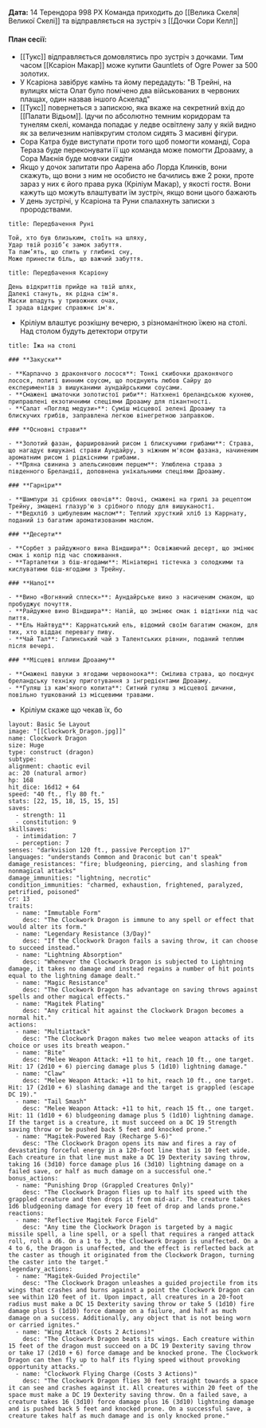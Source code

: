 **Дата:** 14 Терендора 998 РХ
Команда приходить до [[Велика Скеля|Великої Скелі]] та відправляється на зустріч з [[Дочки Сори Келл]]

#### **План сесії:**
- [[Тукс]] відправляється домовлятись про зустріч з дочками. Тим часом [[Ксаріон Макар]] може купити Gauntlets of Ogre Power за 500 золотих. 
- У Ксаріона завібрує камінь та йому передадуть: "В Трейні, на вулицях міста Олат було помічено два військованих в червоних плащах, один назвав іншого Аскелад"
- [[Тукс]] повернеться з запискою, яка вкаже на секретний вхід до [[Палати Відьом]]. Ідучи по абсолютно темним коридорам та тунелям скелі, команда попадає у ледве освітлену залу у якій видно як за величезним напівкругим столом сидять 3 масивні фігури. 
- Сора Катра буде виступати проти того щоб помогти команді, Сора Тераза буде переконувати її що команда може помогти Дроааму, а Сора Маєнія буде мовчки сидіти
- Якщо у дочок запитати про Аарена або Лорда Клинків, вони скажуть, що вони з ним не особисто не бачились вже 2 роки, проте зараз у них є його права рука (Кріліум Макар), у якості гостя. Вони кажуть що можуть влаштувати їм зустріч, якщо вони цього бажають
- У день зустрічі, у Ксаріона та Руни спалахнуть записки з прородствами.
```ad-important
title: Передбачення Руні

Той, хто був близьким, стоїть на шляху,  
Удар твій розіб’є замок забуття.  
Та пам’ять, що спить у глибині сну,
Може принести біль, що важчий забуття.
```
```ad-important
title: Передбачення Ксаріону

День відкриттів прийде на твій шлях,  
Далекі стануть, як рідна сім'я.  
Маски впадуть у тривожних очах,  
І зрада відкриє справжнє ім'я.
```
- Кріліум влаштує розкішну вечерю, з різноманітною їжею на столі. Над столом будуть детектори отрути
```ad-note
title: Їжа на столі

### **Закуски**

- **Карпаччо з драконячого лосося**: Тонкі скибочки драконячого лосося, политі винним соусом, що поєднують любов Сайру до експериментів з вишуканими аундайрськими соусами.
- **Смажені шматочки золотистої риби**: Натхнені бреландською кухнею, приправлені екзотичними спеціями Дроааму для пікантності.
- **Салат «Погляд медузи»**: Суміш місцевої зелені Дроааму та блискучих грибів, заправлена легкою вінегретною заправкою.

### **Основні страви**

- **Золотий фазан, фарширований рисом і блискучими грибами**: Страва, що нагадує вишукані страви Аундайру, з ніжним м'ясом фазана, начиненим ароматним рисом і рідкісними грибами.
- **Пряна свинина з апельсиновим перцем**: Улюблена страва з південного Бреландії, доповнена унікальними спеціями Дроааму.

### **Гарніри**

- **Шампури зі срібних овочів**: Овочі, смажені на грилі за рецептом Трейну, змащені глазур'ю з срібного плоду для вишуканості.
- **Ведхліб з цибулевим маслом**: Теплий хрусткий хліб із Каррнату, поданий із багатим ароматизованим маслом.

### **Десерти**

- **Сорбет з райдужного вина Віндшира**: Освіжаючий десерт, що змінює смак і колір під час споживання.
- **Тарталетки з біш-ягодами**: Мініатюрні тістечка з солодкими та кислуватими біш-ягодами з Трейну.

### **Напої**

- **Вино «Вогняний сплеск»**: Аундайрське вино з насиченим смаком, що пробуджує почуття.
- **Райдужне вино Віндшира**: Напій, що змінює смак і відтінки під час пиття.
- **Ель Найтвуд**: Каррнатський ель, відомий своїм багатим смаком, для тих, хто віддає перевагу пиву.
- **Чай Тал**: Галинський чай з Талентських рівнин, поданий теплим після вечері.

### **Місцеві впливи Дроааму**

- **Смажені павуки з ягодами червоноока**: Смілива страва, що поєднує бреландську техніку приготування з інгредієнтами Дроааму.
- **Гуляш із кам'яного копита**: Ситний гуляш з місцевої дичини, повільно тушкований із місцевими травами.
```
- Кріліум скаже що чекав їх, бо 
```statblock
layout: Basic 5e Layout
image: "[[Clockwork_Dragon.jpg]]"
name: Clockwork Dragon
size: Huge
type: construct (dragon)
subtype:
alignment: chaotic evil
ac: 20 (natural armor)
hp: 168
hit_dice: 16d12 + 64
speed: "40 ft., fly 80 ft."
stats: [22, 15, 18, 15, 15, 15]
saves:
  - strength: 11
  - constitution: 9
skillsaves:
  - intimidation: 7
  - perception: 7
senses: "darkvision 120 ft., passive Perception 17"
languages: "understands Common and Draconic but can't speak"
damage_resistances: "fire; bludgeoning, piercing, and slashing from nonmagical attacks"
damage_immunities: "lightning, necrotic"
condition_immunities: "charmed, exhaustion, frightened, paralyzed, petrified, poisoned"
cr: 13
traits:
  - name: "Immutable Form"
    desc: "The Clockwork Dragon is immune to any spell or effect that would alter its form."
  - name: "Legendary Resistance (3/Day)"
    desc: "If the Clockwork Dragon fails a saving throw, it can choose to succeed instead."
  - name: "Lightning Absorption"
    desc: "Whenever the Clockwork Dragon is subjected to Lightning damage, it takes no damage and instead regains a number of hit points equal to the lightning damage dealt."
  - name: "Magic Resistance"
    desc: "The Clockwork Dragon has advantage on saving throws against spells and other magical effects."
  - name: "Magitek Plating"
    desc: "Any critical hit against the Clockwork Dragon becomes a normal hit."
actions:
  - name: "Multiattack"
    desc: "The Clockwork Dragon makes two melee weapon attacks of its choice or uses its breath weapon."
  - name: "Bite"
    desc: "Melee Weapon Attack: +11 to hit, reach 10 ft., one target. Hit: 17 (2d10 + 6) piercing damage plus 5 (1d10) lightning damage."
  - name: "Claw"
    desc: "Melee Weapon Attack: +11 to hit, reach 10 ft., one target. Hit: 17 (2d10 + 6) slashing damage and the target is grappled (escape DC 19)."
  - name: "Tail Smash"
    desc: "Melee Weapon Attack: +11 to hit, reach 15 ft., one target. Hit: 11 (1d10 + 6) bludgeoning damage plus 5 (1d10) lightning damage. If the target is a creature, it must succeed on a DC 19 Strength saving throw or be pushed back 5 feet and knocked prone."
  - name: "Magitek-Powered Ray (Recharge 5-6)"
    desc: "The Clockwork Dragon opens its maw and fires a ray of devastating forceful energy in a 120-foot line that is 10 feet wide. Each creature in that line must make a DC 19 Dexterity saving throw, taking 16 (3d10) force damage plus 16 (3d10) lightning damage on a failed save, or half as much damage on a successful one."
bonus_actions:
  - name: "Punishing Drop (Grappled Creatures Only)"
    desc: "The Clockwork Dragon flies up to half its speed with the grappled creature and then drops it from mid-air. The creature takes 1d6 bludgeoning damage for every 10 feet of drop and lands prone."
reactions:
  - name: "Reflective Magitek Force Field"
    desc: "Any time the Clockwork Dragon is targeted by a magic missile spell, a line spell, or a spell that requires a ranged attack roll, roll a d6. On a 1 to 3, the Clockwork Dragon is unaffected. On a 4 to 6, the Dragon is unaffected, and the effect is reflected back at the caster as though it originated from the Clockwork Dragon, turning the caster into the target."
legendary_actions:
  - name: "Magitek-Guided Projectile"
    desc: "The Clockwork Dragon unleashes a guided projectile from its wings that crashes and burns against a point the Clockwork Dragon can see within 120 feet of it. Upon impact, all creatures in a 20-foot radius must make a DC 15 Dexterity saving throw or take 5 (1d10) fire damage plus 5 (1d10) force damage on a failure, and half as much damage on a success. Additionally, any object that is not being worn or carried ignites."
  - name: "Wing Attack (Costs 2 Actions)"
    desc: "The Clockwork Dragon beats its wings. Each creature within 15 feet of the dragon must succeed on a DC 19 Dexterity saving throw or take 17 (2d10 + 6) force damage and be knocked prone. The Clockwork Dragon can then fly up to half its flying speed without provoking opportunity attacks."
  - name: "Clockwork Flying Charge (Costs 3 Actions)"
    desc: "The Clockwork Dragon flies 30 feet straight towards a space it can see and crashes against it. All creatures within 20 feet of the space must make a DC 19 Dexterity saving throw. On a failed save, a creature takes 16 (3d10) force damage plus 16 (3d10) lightning damage and is pushed back 5 feet and knocked prone. On a successful save, a creature takes half as much damage and is only knocked prone."
```

